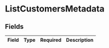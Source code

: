 # ListCustomersMetadata


## Fields

| Field       | Type        | Required    | Description |
| ----------- | ----------- | ----------- | ----------- |